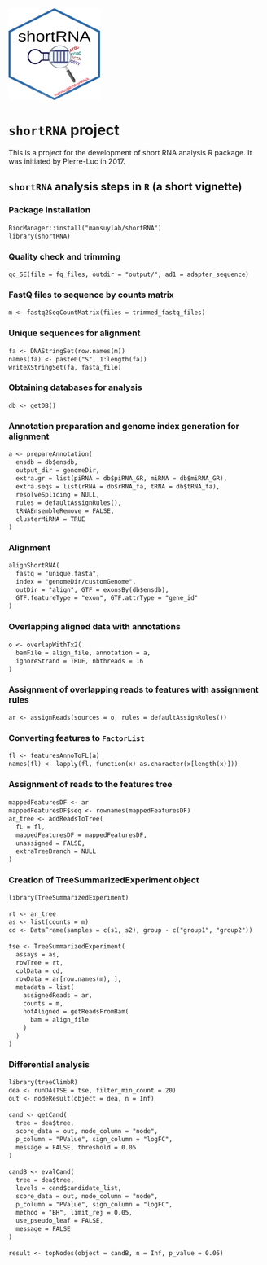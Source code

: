 <img src="logo/baseplot.png" width="180" height="180" />

# `shortRNA` project
This is a project for the development of short RNA analysis R package. It was initiated by Pierre-Luc in 2017.

## `shortRNA` analysis steps in `R` (a short vignette)

### Package installation
```{r, eval = FALSE}
BiocManager::install("mansuylab/shortRNA")
library(shortRNA)
```

### Quality check and trimming
```{r, eval = FALSE}
qc_SE(file = fq_files, outdir = "output/", ad1 = adapter_sequence)
```

### FastQ files to sequence by counts matrix
```{r, eval = FALSE}
m <- fastq2SeqCountMatrix(files = trimmed_fastq_files)
```

### Unique sequences for alignment
```{r, eval = FALSE}
fa <- DNAStringSet(row.names(m))
names(fa) <- paste0("S", 1:length(fa))
writeXStringSet(fa, fasta_file)
```


### Obtaining databases for analysis
```{r, eval = FALSE}
db <- getDB()
```


### Annotation preparation and genome index generation for alignment
```{r, eval = FALSE}
a <- prepareAnnotation(
  ensdb = db$ensdb,
  output_dir = genomeDir,
  extra.gr = list(piRNA = db$piRNA_GR, miRNA = db$miRNA_GR),
  extra.seqs = list(rRNA = db$rRNA_fa, tRNA = db$tRNA_fa),
  resolveSplicing = NULL,
  rules = defaultAssignRules(),
  tRNAEnsembleRemove = FALSE,
  clusterMiRNA = TRUE
)
```


### Alignment
```{r, eval = FALSE}
alignShortRNA(
  fastq = "unique.fasta",
  index = "genomeDir/customGenome",
  outDir = "align", GTF = exonsBy(db$ensdb),
  GTF.featureType = "exon", GTF.attrType = "gene_id"
)
```


### Overlapping aligned data with annotations
```{r, eval = FALSE}
o <- overlapWithTx2(
  bamFile = align_file, annotation = a,
  ignoreStrand = TRUE, nbthreads = 16
)
```


### Assignment of overlapping reads to features with assignment rules
```{r, eval = FALSE}
ar <- assignReads(sources = o, rules = defaultAssignRules())
```


### Converting features to `FactorList`
```{r, eval = FALSE}
fl <- featuresAnnoToFL(a)
names(fl) <- lapply(fl, function(x) as.character(x[length(x)]))
```

### Assignment of reads to the features tree
```{r, eval=FALSE}
mappedFeaturesDF <- ar
mappedFeaturesDF$seq <- rownames(mappedFeaturesDF)
ar_tree <- addReadsToTree(
  fL = fl,
  mappedFeaturesDF = mappedFeaturesDF,
  unassigned = FALSE,
  extraTreeBranch = NULL
)
```


### Creation of TreeSummarizedExperiment object
```{r, eval = FALSE}
library(TreeSummarizedExperiment)

rt <- ar_tree
as <- list(counts = m)
cd <- DataFrame(samples = c(s1, s2), group - c("group1", "group2"))

tse <- TreeSummarizedExperiment(
  assays = as,
  rowTree = rt,
  colData = cd,
  rowData = ar[row.names(m), ],
  metadata = list(
    assignedReads = ar,
    counts = m,
    notAligned = getReadsFromBam(
      bam = align_file
    )
  )
)
```


### Differential analysis
```{r, eval = FALSE}
library(treeClimbR)
dea <- runDA(TSE = tse, filter_min_count = 20)
out <- nodeResult(object = dea, n = Inf)

cand <- getCand(
  tree = dea$tree,
  score_data = out, node_column = "node",
  p_column = "PValue", sign_column = "logFC",
  message = FALSE, threshold = 0.05
)

candB <- evalCand(
  tree = dea$tree,
  levels = cand$candidate_list,
  score_data = out, node_column = "node",
  p_column = "PValue", sign_column = "logFC",
  method = "BH", limit_rej = 0.05,
  use_pseudo_leaf = FALSE,
  message = FALSE
)

result <- topNodes(object = candB, n = Inf, p_value = 0.05)
```
